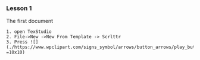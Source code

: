 ### Lesson 1
The first document

```
1. open TexStudio
2. File->New ->New From Template -> Scrlttr
3. Press ![](./https://www.wpclipart.com/signs_symbol/arrows/button_arrows/play_buttons/fast_forward_button.png =10x10)
